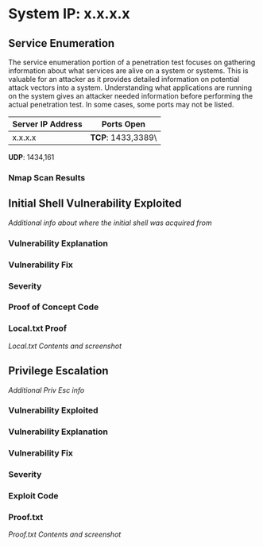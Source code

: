 # System IP: x.x.x.x

## Service Enumeration

The service enumeration portion of a penetration test focuses on gathering information about what services are alive on a system or systems.
This is valuable for an attacker as it provides detailed information on potential attack vectors into a system.
Understanding what applications are running on the system gives an attacker needed information before performing the actual penetration test.
In some cases, some ports may not be listed.

| Server IP Address | Ports Open          |
| ----------------- | ------------------- |
| x.x.x.x           | **TCP**: 1433,3389\ |
**UDP**: 1434,161

### Nmap Scan Results

## Initial Shell Vulnerability Exploited

*Additional info about where the initial shell was acquired from*

### Vulnerability Explanation

### Vulnerability Fix

### Severity

### Proof of Concept Code

### Local.txt Proof

*Local.txt Contents and screenshot*

## Privilege Escalation

*Additional Priv Esc info*

### Vulnerability Exploited

### Vulnerability Explanation

### Vulnerability Fix

### Severity

### Exploit Code

### Proof.txt

*Proof.txt Contents and screenshot*
